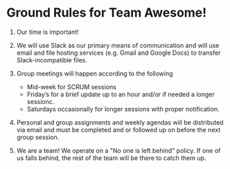 Ground Rules for Team Awesome!
==============================

1. Our time is important!
2. We will use Slack as our primary means of communication and will use email and file hosting services (e.g. Gmail and Google Docs) to transfer Slack-incompatible files.
3. Group meetings will happen according to the following

    * Mid-week for SCRUM sessions
    * Friday’s for a brief update up to an hour and/or if needed a longer sessionc.
    * Saturdays occasionally for longer sessions with proper notification.
    
4. Personal and group assignments and weekly agendas will be distributed via email and must be completed and or followed up on before the next group session.

5. We are a team! We operate on a "No one is left behind" policy. If one of us falls behind, the rest of the team will be there to catch them up.
